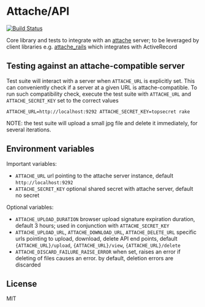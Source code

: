 # Attache/API

[![Build Status](https://travis-ci.org/choonkeat/attache_api.svg?branch=master)](https://travis-ci.org/choonkeat/attache_api)

Core library and tests to integrate with an [attache](https://github.com/choonkeat/attache) server; to be leveraged by client libraries e.g. [attache_rails](https://github.com/choonkeat/attache_rails) which integrates with ActiveRecord

## Testing against an attache-compatible server

Test suite will interact with a server when `ATTACHE_URL` is explicitly set. This can conveniently check if a server at a given URL is attache-compatible. To run such compatibility check, execute the test suite with `ATTACHE_URL` and `ATTACHE_SECRET_KEY` set to the correct values

```
ATTACHE_URL=http://localhost:9292 ATTACHE_SECRET_KEY=topsecret rake
```

NOTE: the test suite will upload a small jpg file and delete it immediately, for several iterations.

## Environment variables

Important variables:

- `ATTACHE_URL` url pointing to the attache server instance, default `http://localhost:9292`
- `ATTACHE_SECRET_KEY` optional shared secret with attache server, default no secret

Optional variables:

- `ATTACHE_UPLOAD_DURATION` browser upload signature expiration duration, default 3 hours; used in conjunction with `ATTACHE_SECRET_KEY`
- `ATTACHE_UPLOAD_URL`, `ATTACHE_DOWNLOAD_URL`, `ATTACHE_DELETE_URL` specific urls pointing to upload, download, delete API end points, default `{ATTACHE_URL}/upload`, `{ATTACHE_URL}/view`, `{ATTACHE_URL}/delete`
- `ATTACHE_DISCARD_FAILURE_RAISE_ERROR` when set, raises an error if deleting of files causes an error. by default, deletion errors are discarded

## License

MIT

